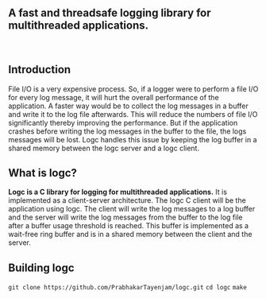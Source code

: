 <h2>
A fast and threadsafe logging library for multithreaded applications.
</h2>

<br>

<h2>Introduction</h2>
<p>
File I/O is a very expensive process. So, if a logger were to perform a file I/O for every log message, it will hurt the overall performance of the application. A faster way would be to collect the log messages in a buffer and write it to the log file afterwards. This will reduce the numbers of file I/O significantly thereby improving the performance. But if the application crashes before writing the log messages in the buffer to the file, the logs messages will be lost. Logc handles this issue by keeping the log buffer in a shared memory between the logc server and a logc client.
</p>

<h2>What is logc?</h2>
<p>
<b>Logc is a C library for logging for multithreaded applications.</b> It is implemented as a client-server architecture. The logc C client will be the application using logc. The client will write the log messages to a log buffer and the server will write the log messages from the buffer to the log file after a buffer usage threshold is reached. This buffer is implemented as a wait-free ring buffer and is in a shared memory between the client and the server.
</p>

<h2>
Building logc
</h2>

`git clone https://github.com/PrabhakarTayenjam/logc.git`
`cd logc`
`make`